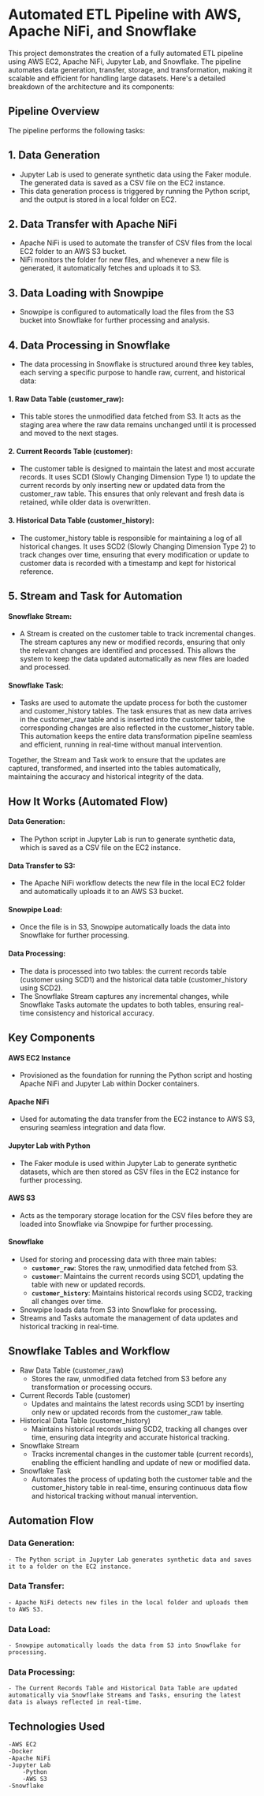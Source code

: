 # Automated ETL Pipeline with AWS, Apache NiFi, and Snowflake
This project demonstrates the creation of a fully automated ETL pipeline using AWS EC2, Apache NiFi, Jupyter Lab, and Snowflake. The pipeline automates data generation, transfer, storage, and transformation, making it scalable and efficient for handling large datasets. Here's a detailed breakdown of the architecture and its components:

## Pipeline Overview
The pipeline performs the following tasks:

## 1. Data Generation
- Jupyter Lab is used to generate synthetic data using the Faker module. The generated data is saved as a CSV file on the EC2 instance.
- This data generation process is triggered by running the Python script, and the output is stored in a local folder on EC2.
## 2. Data Transfer with Apache NiFi
- Apache NiFi is used to automate the transfer of CSV files from the local EC2 folder to an AWS S3 bucket.
- NiFi monitors the folder for new files, and whenever a new file is generated, it automatically fetches and uploads it to S3.
## 3. Data Loading with Snowpipe
- Snowpipe is configured to automatically load the files from the S3 bucket into Snowflake for further processing and analysis.
## 4. Data Processing in Snowflake
- The data processing in Snowflake is structured around three key tables, each serving a specific purpose to handle raw, current, and historical data:
#### 1. Raw Data Table (customer_raw):
- This table stores the unmodified data fetched from S3. It acts as the staging area where the raw data remains unchanged until it is processed and moved to the next stages.
#### 2. Current Records Table (customer):
- The customer table is designed to maintain the latest and most accurate records. It uses SCD1 (Slowly Changing Dimension Type 1) to update the current records by only inserting new or updated data from the customer_raw table. This ensures that only relevant and fresh data is retained, while older data is overwritten.
#### 3. Historical Data Table (customer_history):
- The customer_history table is responsible for maintaining a log of all historical changes. It uses SCD2 (Slowly Changing Dimension Type 2) to track changes over time, ensuring that every modification or update to customer data is recorded with a timestamp and kept for historical reference.

## 5. Stream and Task for Automation
#### Snowflake Stream:
- A Stream is created on the customer table to track incremental changes. The stream captures any new or modified records, ensuring that only the relevant changes are identified and processed. This allows the system to keep the data updated automatically as new files are loaded and processed.
#### Snowflake Task:
- Tasks are used to automate the update process for both the customer and customer_history tables. The task ensures that as new data arrives in the customer_raw table and is inserted into the customer table, the corresponding changes are also reflected in the customer_history table. This automation keeps the entire data transformation pipeline seamless and efficient, running in real-time without manual intervention.

Together, the Stream and Task work to ensure that the updates are captured, transformed, and inserted into the tables automatically, maintaining the accuracy and historical integrity of the data.

## How It Works (Automated Flow)
#### Data Generation:
- The Python script in Jupyter Lab is run to generate synthetic data, which is saved as a CSV file on the EC2 instance.
#### Data Transfer to S3:
- The Apache NiFi workflow detects the new file in the local EC2 folder and automatically uploads it to an AWS S3 bucket.
#### Snowpipe Load:
- Once the file is in S3, Snowpipe automatically loads the data into Snowflake for further processing.
#### Data Processing:
- The data is processed into two tables: the current records table (customer using SCD1) and the historical data table (customer_history using SCD2).
- The Snowflake Stream captures any incremental changes, while Snowflake Tasks automate the updates to both tables, ensuring real-time consistency and historical accuracy.

## Key Components
  #### AWS EC2 Instance
  - Provisioned as the foundation for running the Python script and hosting Apache NiFi and Jupyter Lab within Docker containers.
  #### Apache NiFi
  - Used for automating the data transfer from the EC2 instance to AWS S3, ensuring seamless integration and data flow.
  #### Jupyter Lab with Python
  - The Faker module is used within Jupyter Lab to generate synthetic datasets, which are then stored as CSV files in the EC2 instance for further processing.
  #### AWS S3
  - Acts as the temporary storage location for the CSV files before they are loaded into Snowflake via Snowpipe for further processing.
  #### Snowflake
  - Used for storing and processing data with three main tables: 
    - **`customer_raw`**: Stores the raw, unmodified data fetched from S3.
    - **`customer`**: Maintains the current records using SCD1, updating the table with new or updated records.
    - **`customer_history`**: Maintains historical records using SCD2, tracking all changes over time.
  - Snowpipe loads data from S3 into Snowflake for processing.
  - Streams and Tasks automate the management of data updates and historical tracking in real-time.

## Snowflake Tables and Workflow
- Raw Data Table (customer_raw)
	- Stores the raw, unmodified data fetched from S3 before any transformation or processing occurs.
- Current Records Table (customer)
	- Updates and maintains the latest records using SCD1 by inserting only new or updated records from the customer_raw table.
- Historical Data Table (customer_history)
	- Maintains historical records using SCD2, tracking all changes over time, ensuring data integrity and accurate historical tracking.
- Snowflake Stream
	- Tracks incremental changes in the customer table (current records), enabling the efficient handling and update of new or modified data.
- Snowflake Task
	- Automates the process of updating both the customer table and the customer_history table in real-time, ensuring continuous data flow and historical tracking without manual intervention.

## Automation Flow
### Data Generation:
	- The Python script in Jupyter Lab generates synthetic data and saves it to a folder on the EC2 instance.
### Data Transfer:
	- Apache NiFi detects new files in the local folder and uploads them to AWS S3.
### Data Load:
	- Snowpipe automatically loads the data from S3 into Snowflake for processing.
### Data Processing:
	- The Current Records Table and Historical Data Table are updated automatically via Snowflake Streams and Tasks, ensuring the latest data is always reflected in real-time.

## Technologies Used
	-AWS EC2
 	-Docker
  	-Apache NiFi
   	-Jupyter Lab
    	-Python
     	-AWS S3
	-Snowflake







